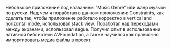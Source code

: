 Небольшое приложение под названием "Music Genre" или жанр музыки по русски.
Над чем я поработал в данном приложении:
Constraints, как сделать так, чтобы приложение работало корректно в vertical and horizontal mode, использовал stack view.
Поработал над переходами между экранами, использовал segue.
Получил опыт в использовании нативной библиотеки AVFoundation, а также научился как правильно импортировать медиа файлы в проект.
